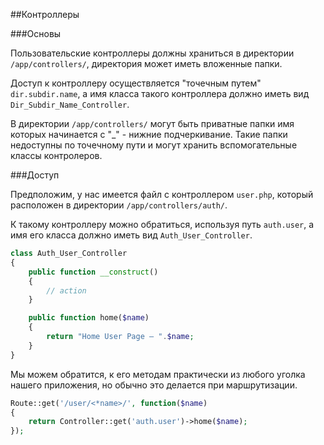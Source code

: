 
##Контроллеры

###Основы

Пользовательские контроллеры должны храниться в директории `/app/controllers/`, директория может иметь вложенные папки.

Доступ к контроллеру осуществляется "точечным путем" `dir.subdir.name`, а имя класса такого контроллера должно иметь вид `Dir_Subdir_Name_Controller`.

В директории `/app/controllers/` могут быть приватные папки имя которых начинается с "_" - нижние подчеркивание. Такие папки недоступны по точечному пути и могут хранить вспомогательные классы контролеров. 

###Доступ

Предположим, у нас имеется файл с контроллером `user.php`, который расположен в директории `/app/controllers/auth/`.

К такому контроллеру можно обратиться, используя путь `auth.user`, а имя его класса должно иметь вид `Auth_User_Controller`.

```php
class Auth_User_Controller
{
	public function __construct()
	{		
		// action
	}

	public function home($name)
	{		
		return "Home User Page — ".$name;
	}
}
```

Мы можем обратится, к его методам практически из любого уголка нашего приложения, но обычно это делается при маршрутизации.

```php
Route::get('/user/<*name>/', function($name)
{		
	return Controller::get('auth.user')->home($name);
});
```
